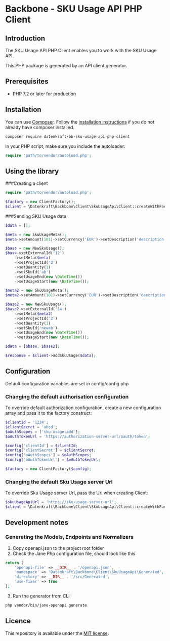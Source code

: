 # Backbone - SKU Usage API PHP Client

## Introduction

The SKU Usage API PHP Client enables you to work with the SKU Usage API.  

This PHP package is generated by an API client generator.

## Prerequisites

- PHP 7.2 or later for production

## Installation

You can use [Composer](https://getcomposer.org/). Follow the [installation instructions](https://getcomposer.org/doc/00-intro.md) if you do not already have composer installed.

~~~~ bash
composer require datenkraft/bb-sku-usage-api-php-client
~~~~

In your PHP script, make sure you include the autoloader:

~~~~ php
require 'path/to/vendor/autoload.php';
~~~~

## Using the library

###Creating a client
~~~~ php
require 'path/to/vendor/autoload.php';

$factory = new ClientFactory();
$client = \Datenkraft\Backbone\Client\SkuUsageApi\Client::createWithFactory($factory);
~~~~

###Sending SKU Usage data 
~~~~ php
$data = [];

$meta = new SkuUsageMeta();
$meta->setAmount(101)->setCurrency('EUR')->setDescription('description');

$base = new NewSkuUsage();
$base->setExternalId('12')
    ->setMeta($meta)
    ->setProjectId('2')
    ->setQuantity(1)
    ->setSkuId('ab')
    ->setUsageEnd(new \DateTime())
    ->setUsageStart(new \DateTime());

$meta2 = new SkuUsageMeta();
$meta2->setAmount(101)->setCurrency('EUR')->setDescription('description');

$base2 = new NewSkuUsage();
$base2->setExternalId('14')
    ->setMeta($meta2)
    ->setProjectId('2')
    ->setQuantity(1)
    ->setSkuId('newab')
    ->setUsageEnd(new \DateTime())
    ->setUsageStart(new \DateTime());

$data = [$base, $base2];

$response = $client->addSkuUsage($data);
~~~~

## Configuration
Default configuration variables are set in config/config.php

### Changing the default authorisation configuration
To override default authorization configuration, create a new configuration array and pass it to the factory construct:

~~~~ php
$clientId = '1234';
$clientSecret = 'abcd';
$oAuthScopes = ['sku-usage:add'];
$oAuthTokenUrl = 'https://authorization-server-url/oauth/token';

$config['clientId'] = $clientId;
$config['clientSecret'] = $clientSecret;
$config['oAuthScopes'] = $oAuthScopes;
$config['oAuthTokenUrl'] = $oAuthTokenUrl;

$factory = new ClientFactory($config);
~~~~

### Changing the default Sku Usage server Url
To override Sku Usage server Url, pass the Url when creating Client:
~~~~ php
$skuUsageApiUrl = 'https://sku-usage-server-url';
$client = \Datenkraft\Backbone\Client\SkuUsageApi\Client::createWithFactory($factory, $skuUsageApiUrl);
~~~~

## Development notes
### Generating the Models, Endpoints and Normalizers
1. Copy openapi.json to the project root folder
2. Check the Jane Php configuration file, should look like this
~~~~ php
return [
    'openapi-file' => __DIR__ . '/openapi.json',
    'namespace' => 'Datenkraft\Backbone\Client\SkuUsageApi\Generated',
    'directory' => __DIR__ . '/src/Generated',
    'use-fixer' => true
];
~~~~
3. Run the generator from CLI
~~~~ bash
php vendor/bin/jane-openapi generate
~~~~

## Licence
This repository is available under the [MIT license](https://opensource.org/licenses/MIT).
